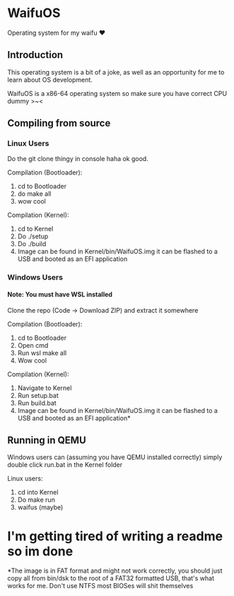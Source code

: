 # WaifuOS
Operating system for my waifu ♥

<h2>Introduction</h2>
This operating system is a bit of a joke, as well as an opportunity for me to learn about OS development.

WaifuOS is a x86-64 operating system so make sure you have correct CPU dummy >~<

<h2>Compiling from source</h2>
<h3>Linux Users</h3>

Do the git clone thingy in console haha ok good.

Compilation (Bootloader): 

  1. cd to Bootloader
  2. do make all
  3. wow cool

Compilation (Kernel): 
  
  1. cd to Kernel
  2. Do ./setup
  3. Do ./build
  4. Image can be found in Kernel/bin/WaifuOS.img it can be flashed to a USB and booted as an EFI application

<h3>Windows Users</h3>
<h4>Note: You must have WSL installed</h4>

Clone the repo (Code -> Download ZIP) and extract it somewhere

Compilation (Bootloader): 

  1. cd to Bootloader
  2. Open cmd
  3. Run wsl make all
  4. Wow cool

Compilation (Kernel): 
  
  1. Navigate to Kernel
  2. Run setup.bat
  3. Run build.bat
  4. Image can be found in Kernel/bin/WaifuOS.img it can be flashed to a USB and booted as an EFI application\*

<h2>Running in QEMU</h2>
Windows users can (assuming you have QEMU installed correctly) simply double click run.bat in the Kernel folder

Linux users:

  1. cd into Kernel
  2. Do make run
  3. waifus (maybe)

# I'm getting tired of writing a readme so im done
\*The image is in FAT format and might not work correctly, you should just copy all from bin/dsk to the root of a FAT32 formatted USB, that's what works for me. Don't use NTFS most BIOSes will shit themselves
